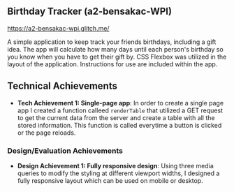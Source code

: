## Birthday Tracker (a2-bensakac-WPI)
https://a2-bensakac-wpi.glitch.me/

A simple application to keep track your friends birthdays, including a gift idea. The app will calculate how many days until each person's birthday so you know when you have to get their gift by. CSS Flexbox was utilized in the layout of the application. Instructions for use are included within the app. 

## Technical Achievements
- **Tech Achievement 1:  Single-page app**: In order to create a single page app I created a function calleed `renderTable` that utilized a GET request to get the current data from the server and create a table with all the stored information. This function is called everytime a button is clicked or the page reloads.
<!--- - **Tech Achievement 2: Calculated field is day dependent**: Even though it is exceedingly rare that this will occur on Glitch, I included server logic to update the calculated field if the current day is not the same day as the submission timestamp. Therefore, even if looking at the stored birthdays on a different day, the calculated field will always be accurate. --->

### Design/Evaluation Achievements
- **Design Achievement 1: Fully responsive design**: Using three media queries to modify the styling at different viewport widths, I designed a fully responsive layout which can be used on mobile or desktop. 
